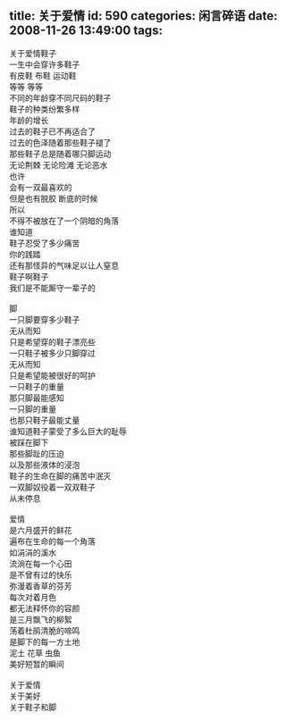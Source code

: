 title: 关于爱情
id: 590
categories: 闲言碎语
date: 2008-11-26 13:49:00
tags:
---

关于爱情鞋子
</br>一生中会穿许多鞋子
</br>有皮鞋 布鞋 运动鞋
</br>等等 等等
</br>不同的年龄穿不同尺码的鞋子
</br>鞋子的种类纷繁多样
</br>年龄的增长
</br>过去的鞋子已不再适合了
</br>过去的色泽随着那些鞋子褪了
</br>那些鞋子总是随着哪只脚运动
</br>无论荆棘 无论险滩 无论恶水
</br>也许
</br>会有一双最喜欢的
</br>但是也有脱胶 断底的时候
</br>所以
</br>不得不被放在了一个阴暗的角落
</br>谁知道
</br>鞋子忍受了多少痛苦
</br>你的践踏
</br>还有那怪异的气味足以让人窒息
</br>鞋子啊鞋子
</br>我们是不能厮守一辈子的
</br>
</br>脚
</br>一只脚要穿多少鞋子
</br>无从而知
</br>只是希望穿的鞋子漂亮些
</br>一只鞋子被多少只脚穿过
</br>无从而知
</br>只是希望能被很好的呵护
</br>一只鞋子的重量
</br>那只脚最能感知
</br>一只脚的重量
</br>也那只鞋子最能丈量
</br>谁知道鞋子蒙受了多么巨大的耻辱
</br>被踩在脚下
</br>那些脚趾的压迫
</br>以及那些液体的浸泡
</br>鞋子的生命在脚的痛苦中泯灭
</br>一双脚奴役着一双双鞋子
</br>从未停息
</br>
</br>爱情
</br>是六月盛开的鲜花
</br>遍布在生命的每一个角落
</br>如涓涓的溪水
</br>流淌在每一个心田
</br>是不曾有过的快乐
</br>弥漫着香草的芬芳
</br>每次对着月色
</br>都无法释怀你的容颜
</br>是三月飘飞的柳絮
</br>荡着杜鹃清脆的啼鸣
</br>是脚下的每一方土地
</br>泥土 花草 虫鱼
</br>美好短暂的瞬间
</br>
</br>关于爱情
</br>关于美好
</br>关于鞋子和脚
